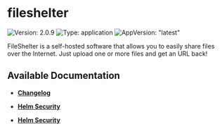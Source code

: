 # fileshelter

![Version: 2.0.9](https://img.shields.io/badge/Version-2.0.9-informational?style=flat-square) ![Type: application](https://img.shields.io/badge/Type-application-informational?style=flat-square) ![AppVersion: "latest"](https://img.shields.io/badge/AppVersion-"latest"-informational?style=flat-square)

FileShelter is a self-hosted software that allows you to easily share files over the Internet. Just upload one or more files and get an URL back!

## Available Documentation

- [**Changelog**](CHANGELOG)

- [**Helm Security**](container-security)

- [**Helm Security**](helm-security)

